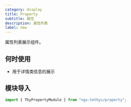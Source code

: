 ```yaml
---
category: display
title: Property
subtitle: 属性
description: 属性列表
label: new
---
```


<alert>属性列表展示组件。</alert>

## 何时使用

- 用于详情类信息的展示


## 模块导入
```ts
import { ThyPropertyModule } from "ngx-tethys/property";
```

<examples />
